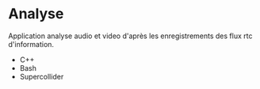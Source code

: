 # Analyse

Application analyse audio et video d'après les enregistrements des flux rtc d'information.

- C++
- Bash
- Supercollider